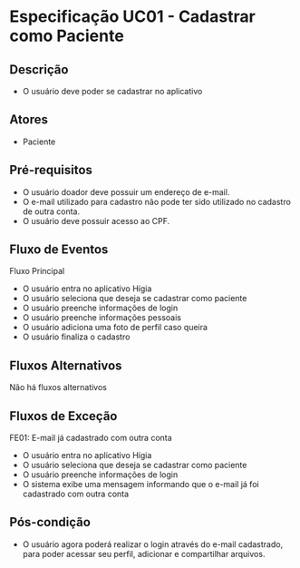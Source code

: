 # Especificação UC01 - Cadastrar como Paciente

## Descrição

- O usuário deve poder se cadastrar no aplicativo

## Atores

- Paciente

## Pré-requisitos

- O usuário doador deve possuir um endereço de e-mail.
- O e-mail utilizado para cadastro não pode ter sido utilizado no cadastro de outra conta.
- O usuário deve possuir acesso ao CPF.

## Fluxo de Eventos

Fluxo Principal

- O usuário entra no aplicativo Hígia
- O usuário seleciona que deseja se cadastrar como paciente
- O usuário preenche informações de login
- O usuário preenche informações pessoais
- O usuário adiciona uma foto de perfil caso queira
- O usuário finaliza o cadastro

## Fluxos Alternativos

Não há fluxos alternativos

## Fluxos de Exceção

FE01: E-mail já cadastrado com outra conta

- O usuário entra no aplicativo Hígia
- O usuário seleciona que deseja se cadastrar como paciente
- O usuário preenche informações de login
- O sistema exibe uma mensagem informando que o e-mail já foi cadastrado com outra conta

## Pós-condição

- O usuário agora poderá realizar o login através do e-mail cadastrado, para poder acessar seu perfil, adicionar e compartilhar arquivos.
